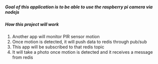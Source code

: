 ##### Goal of this application is to be able to use the raspberry pi camera via nodejs


##### How this project will work
1. Another app will monitor PIR sensor motion
2. Once motion is detected, it will push data to redis through pub/sub
3. This app will be subscribed to that redis topic
4. It will take a photo once motion is detected and it receives a message from redis

